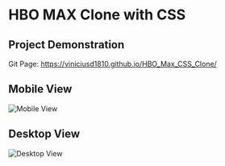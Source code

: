 # HBO MAX Clone with CSS

## Project Demonstration
Git Page: https://viniciusd1810.github.io/HBO_Max_CSS_Clone/

## Mobile View
![Mobile View](https://github.com/Viniciusd1810/HBO_Max_CSS_Clone/blob/main/assets/readme/Mobile%20View.gif?raw=true)


## Desktop View
![Desktop View](https://github.com/Viniciusd1810/HBO_Max_CSS_Clone/blob/main/assets/readme/Desktop%20View.gif?raw=true)

